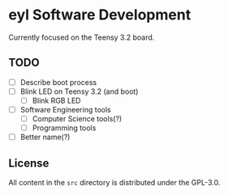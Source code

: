 # eyl Software Development

Currently focused on the Teensy 3.2 board.

## TODO

- [ ] Describe boot process
- [ ] Blink LED on Teensy 3.2 (and boot)
  - [ ] Blink RGB LED
- [ ] Software Engineering tools
  - [ ] Computer Science tools(?)
  - [ ] Programming tools
- [ ] Better name(?)

## License

All content in the `src` directory is distributed under the GPL-3.0.
